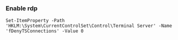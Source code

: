 ### Enable rdp
```
Set-ItemProperty -Path 'HKLM:\System\CurrentControlSet\Control\Terminal Server' -Name 'fDenyTSConnections' -Value 0
```

